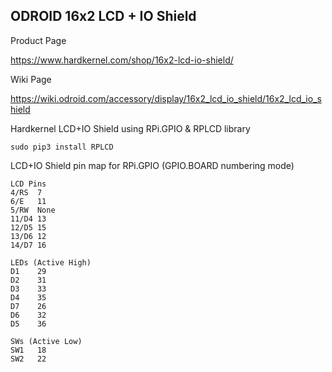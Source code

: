 ## ODROID 16x2 LCD + IO Shield

Product Page

https://www.hardkernel.com/shop/16x2-lcd-io-shield/

Wiki Page

https://wiki.odroid.com/accessory/display/16x2_lcd_io_shield/16x2_lcd_io_shield


Hardkernel LCD+IO Shield using RPi.GPIO & RPLCD library
```
sudo pip3 install RPLCD
```

LCD+IO Shield pin map for RPi.GPIO (GPIO.BOARD numbering mode)
```
LCD Pins
4/RS  7
6/E   11
5/RW  None
11/D4 13
12/D5 15
13/D6 12
14/D7 16

LEDs (Active High)
D1    29
D2    31
D3    33
D4    35
D7    26
D6    32
D5    36

SWs (Active Low)
SW1   18
SW2   22
```
